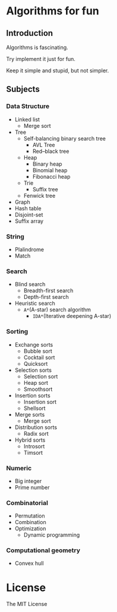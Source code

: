 # Algorithms for fun

## Introduction
Algorithms is fascinating.

Try implement it just for fun.

Keep it simple and stupid, but not simpler.


## Subjects
### Data Structure
- Linked list
    - Merge sort
- Tree
    - Self-balancing binary search tree
        - AVL Tree
        - Red–black tree
    - Heap
        - Binary heap
        - Binomial heap
        - Fibonacci heap
    - Trie
        - Suffix tree
    - Fenwick tree
- Graph
- Hash table
- Disjoint-set
- Suffix array


### String
- Plalindrome
- Match


### Search
- Blind search
    - Breadth-first search
    - Depth-first search
- Heuristic search
    - `A*`(A-star) search algorithm
        - `IDA*`(Iterative deepening A-star)


### Sorting
- Exchange sorts
    - Bubble sort
    - Cocktail sort
    - Quicksort
- Selection sorts
    - Selection sort
    - Heap sort
    - Smoothsort
- Insertion sorts
    - Insertion sort
    - Shellsort
- Merge sorts
    - Merge sort
- Distribution sorts
    - Radix sort
- Hybrid sorts
    - Introsort
    - Timsort


### Numeric
- Big integer
- Prime number


### Combinatorial
- Permutation
- Combination
- Optimization
    - Dynamic programming


### Computational geometry
- Convex hull


# License
The MIT License
